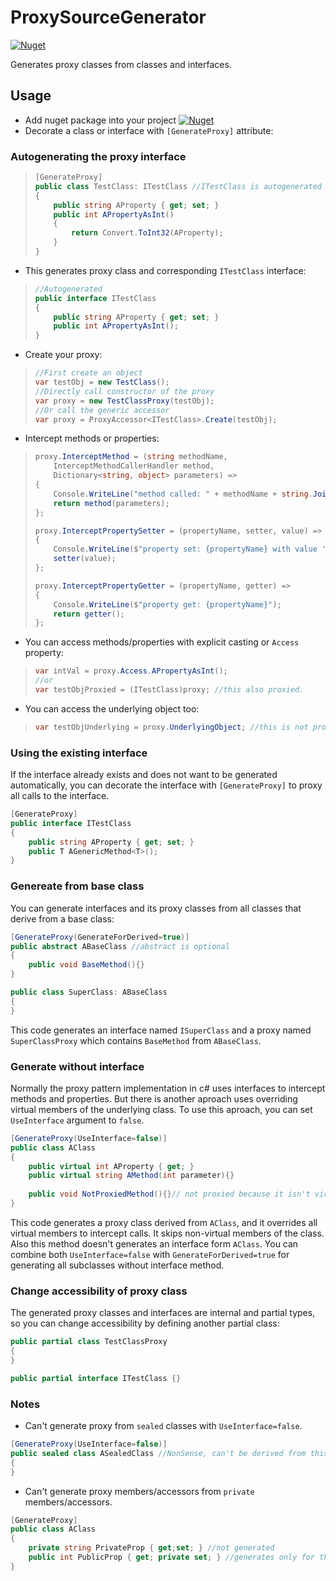 # ProxySourceGenerator
[![Nuget](https://img.shields.io/nuget/v/ProxySourceGenerator?color=1182c2&logo=nuget)](https://www.nuget.org/packages/ProxySourceGenerator)

Generates proxy classes from classes and interfaces.

## Usage
- Add nuget package into your project [![Nuget](https://img.shields.io/nuget/v/ProxySourceGenerator?color=1182c2&logo=nuget)](https://www.nuget.org/packages/ProxySourceGenerator)
- Decorate a class or interface with `[GenerateProxy]` attribute:
### Autogenerating the proxy interface
> ```csharp
> [GenerateProxy]
> public class TestClass: ITestClass //ITestClass is autogenerated with non-private members
> {
>     public string AProperty { get; set; }
>     public int APropertyAsInt()
>     {
>         return Convert.ToInt32(AProperty);
>     }
> }
> ```
- This generates proxy class and corresponding `ITestClass` interface:
> ```csharp
> //Autogenerated
> public interface ITestClass
> {
>     public string AProperty { get; set; }
>     public int APropertyAsInt();
> }
> ```
- Create your proxy:
> ```csharp
> //First create an object
> var testObj = new TestClass();
> //Directly call constructor of the proxy
> var proxy = new TestClassProxy(testObj);
> //Or call the generic accessor
> var proxy = ProxyAccessor<ITestClass>.Create(testObj);
> ```
- Intercept methods or properties:
> ```csharp
> proxy.InterceptMethod = (string methodName,
>     InterceptMethodCallerHandler method,
>     Dictionary<string, object> parameters) =>
> {
>     Console.WriteLine("method called: " + methodName + string.Join(",",parameters.Select(kv => (kv.Key, kv.Value).ToString())));
>     return method(parameters);
> };
> 
> proxy.InterceptPropertySetter = (propertyName, setter, value) =>
> {
>     Console.WriteLine($"property set: {propertyName} with value '{value}'");
>     setter(value);
> };
> 
> proxy.InterceptPropertyGetter = (propertyName, getter) =>
> {
>     Console.WriteLine($"property get: {propertyName}");
>     return getter();
> };
> ```
- You can access methods/properties with explicit casting or `Access` property:
> ```csharp
> var intVal = proxy.Access.APropertyAsInt();
> //or 
> var testObjProxied = (ITestClass)proxy; //this also proxied.
> ```
- You can access the underlying object too:
> ```csharp
> var testObjUnderlying = proxy.UnderlyingObject; //this is not proxied, returns original object.
> ```

### Using the existing interface
If the interface already exists and does not want to be generated automatically, you can decorate the interface with `[GenerateProxy]` to proxy all calls to the interface.
```csharp
[GenerateProxy]
public interface ITestClass
{
    public string AProperty { get; set; }
    public T AGenericMethod<T>();
}
```

### Genereate from base class
You can generate interfaces and its proxy classes from all classes that derive from a base class:
```csharp
[GenerateProxy(GenerateForDerived=true)]
public abstract ABaseClass //abstract is optional
{
    public void BaseMethod(){}
}

public class SuperClass: ABaseClass
{
}
```
This code generates an interface named `ISuperClass` and a proxy named `SuperClassProxy` which contains `BaseMethod` from `ABaseClass`.

### Generate without interface
Normally the proxy pattern implementation in c# uses interfaces to intercept methods and properties. But there is another aproach uses overriding virtual members of the underlying class.
To use this aproach, you can set `UseInterface` argument to `false`.
```csharp
[GenerateProxy(UseInterface=false)]
public class AClass
{
    public virtual int AProperty { get; }
    public virtual string AMethod(int parameter){}
    
    public void NotProxiedMethod(){}// not proxied because it isn't virtual.
}
```
This code generates a proxy class derived from `AClass`, and it overrides all virtual members to intercept calls. It skips non-virtual members of the class. Also this method doesn't generates an interface form `AClass`.
You can combine both `UseInterface=false` with `GenerateForDerived=true` for generating all subclasses without interface method.

### Change accessibility of proxy class
The generated proxy classes and interfaces are internal and partial types, so you can change accessibility by defining another partial class:
```csharp
public partial class TestClassProxy
{
}

public partial interface ITestClass {}
```

### Notes
- Can't generate proxy from `sealed` classes with `UseInterface=false`.
```csharp
[GenerateProxy(UseInterface=false)]
public sealed class ASealedClass //NonSense, can't be derived from this clas because of sealed.
{
}
```
- Can't generate proxy members/accessors from `private` members/accessors.
```csharp
[GenerateProxy]
public class AClass
{
    private string PrivateProp { get;set; } //not generated
    public int PublicProp { get; private set; } //generates only for the getter.
}
```